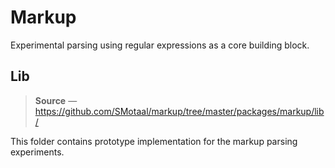 ﻿# Markup

Experimental parsing using regular expressions as a core building block.

## Lib

> **Source** — https://github.com/SMotaal/markup/tree/master/packages/markup/lib/

This folder contains prototype implementation for the markup parsing experiments.
